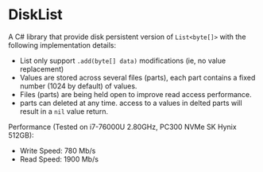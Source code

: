 # DiskList
A C# library that provide disk persistent version of `List<byte[]>` with the following implementation details:
- List only support `.add(byte[] data)` modifications (ie, no value replacement)
- Values are stored across several files (parts), each part contains a fixed number (1024 by default) of values.
- Files (parts) are being held open to improve read access performance.
- parts can deleted at any time. access to a values in delted parts will result in a `nil` value return.

Performance (Tested on i7-76000U 2.80GHz, PC300 NVMe SK Hynix 512GB):
- Write Speed: 780 Mb/s
- Read Speed: 1900 Mb/s
